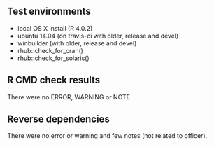 ## Test environments

- local OS X install (R 4.0.2)
- ubuntu 14.04 (on travis-ci with older, release and devel) 
- winbuilder (with older, release and devel) 
- rhub::check_for_cran()
- rhub::check_for_solaris()

## R CMD check results

There were no ERROR, WARNING or NOTE.

## Reverse dependencies

There were no error or warning and few notes (not related to officer).

